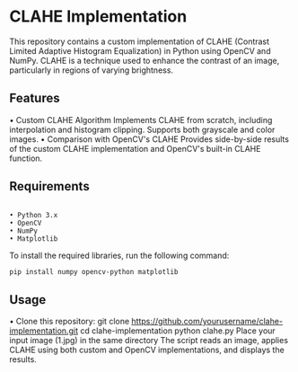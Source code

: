 # CLAHE Implementation
This repository contains a custom implementation of CLAHE (Contrast Limited Adaptive Histogram Equalization) in Python using OpenCV and NumPy. CLAHE is a technique used to enhance the contrast of an image, particularly in regions of varying brightness.

##  Features
• Custom CLAHE Algorithm
Implements CLAHE from scratch, including interpolation and histogram clipping.
Supports both grayscale and color images.
• Comparison with OpenCV's CLAHE
Provides side-by-side results of the custom CLAHE implementation and OpenCV's built-in CLAHE function.

##  Requirements
```

• Python 3.x  
• OpenCV  
• NumPy  
• Matplotlib  
```
To install the required libraries, run the following command:  
```bash
pip install numpy opencv-python matplotlib 
```
## Usage
•  Clone this repository:
git clone https://github.com/yourusername/clahe-implementation.git
cd clahe-implementation
python clahe.py
Place your input image (1.jpg) in the same directory
The script reads an image, applies CLAHE using both custom and OpenCV implementations, and displays the results.

